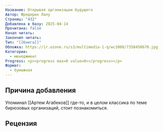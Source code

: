 ```yaml
---
Название: Открывая организации будущего
Автор: Фредерик Лалу
Страниц: "432"
Добавлена в базу: 2025-04-14
Прочитана: false
Начал читать: 
Закончил читать: 
Тип: "[[Книга]]"
Обложка: https://ir.ozone.ru/s3/multimedia-1-q/wc1000/7358458670.jpg
Категории:
  - менеджмент
Progress: <p><progress max=0 value=0></progress></p>
Формат:
  - бумажная
---
```

## Причина добавления

Упоминал [[Артем Агабеков]] где-то, и в целом классика по теме бирюзовых организаций, стоит познакомиться.

## Рецензия

